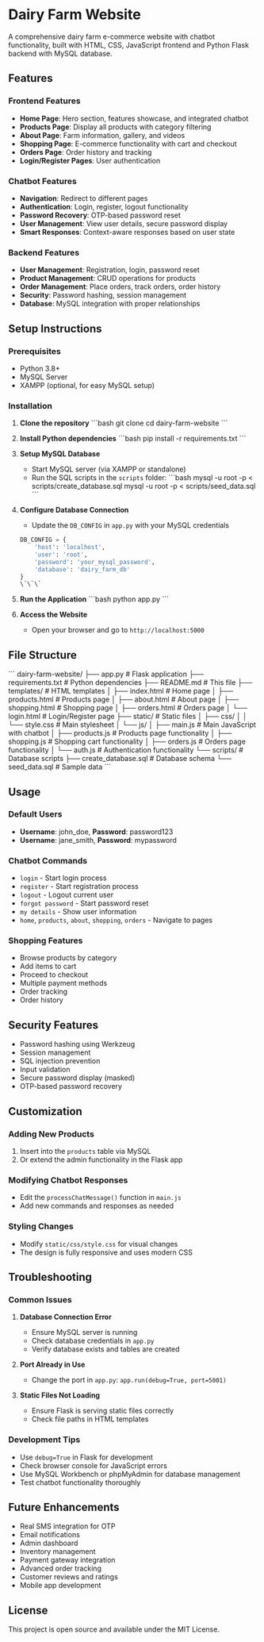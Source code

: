 # Dairy Farm Website

A comprehensive dairy farm e-commerce website with chatbot functionality, built with HTML, CSS, JavaScript frontend and Python Flask backend with MySQL database.

## Features

### Frontend Features
- **Home Page**: Hero section, features showcase, and integrated chatbot
- **Products Page**: Display all products with category filtering
- **About Page**: Farm information, gallery, and videos
- **Shopping Page**: E-commerce functionality with cart and checkout
- **Orders Page**: Order history and tracking
- **Login/Register Pages**: User authentication

### Chatbot Features
- **Navigation**: Redirect to different pages
- **Authentication**: Login, register, logout functionality
- **Password Recovery**: OTP-based password reset
- **User Management**: View user details, secure password display
- **Smart Responses**: Context-aware responses based on user state

### Backend Features
- **User Management**: Registration, login, password reset
- **Product Management**: CRUD operations for products
- **Order Management**: Place orders, track orders, order history
- **Security**: Password hashing, session management
- **Database**: MySQL integration with proper relationships

## Setup Instructions

### Prerequisites
- Python 3.8+
- MySQL Server
- XAMPP (optional, for easy MySQL setup)

### Installation

1. **Clone the repository**
   \`\`\`bash
   git clone <repository-url>
   cd dairy-farm-website
   \`\`\`

2. **Install Python dependencies**
   \`\`\`bash
   pip install -r requirements.txt
   \`\`\`

3. **Setup MySQL Database**
   - Start MySQL server (via XAMPP or standalone)
   - Run the SQL scripts in the `scripts` folder:
     \`\`\`bash
     mysql -u root -p < scripts/create_database.sql
     mysql -u root -p < scripts/seed_data.sql
     \`\`\`

4. **Configure Database Connection**
   - Update the `DB_CONFIG` in `app.py` with your MySQL credentials
   ```python
   DB_CONFIG = {
       'host': 'localhost',
       'user': 'root',
       'password': 'your_mysql_password',
       'database': 'dairy_farm_db'
   }
   \`\`\`

5. **Run the Application**
   \`\`\`bash
   python app.py
   \`\`\`

6. **Access the Website**
   - Open your browser and go to `http://localhost:5000`

## File Structure

\`\`\`
dairy-farm-website/
├── app.py                 # Flask application
├── requirements.txt       # Python dependencies
├── README.md             # This file
├── templates/            # HTML templates
│   ├── index.html        # Home page
│   ├── products.html     # Products page
│   ├── about.html        # About page
│   ├── shopping.html     # Shopping page
│   ├── orders.html       # Orders page
│   └── login.html        # Login/Register page
├── static/               # Static files
│   ├── css/
│   │   └── style.css     # Main stylesheet
│   └── js/
│       ├── main.js       # Main JavaScript with chatbot
│       ├── products.js   # Products page functionality
│       ├── shopping.js   # Shopping cart functionality
│       ├── orders.js     # Orders page functionality
│       └── auth.js       # Authentication functionality
└── scripts/              # Database scripts
    ├── create_database.sql # Database schema
    └── seed_data.sql      # Sample data
\`\`\`

## Usage

### Default Users
- **Username**: john_doe, **Password**: password123
- **Username**: jane_smith, **Password**: mypassword

### Chatbot Commands
- `login` - Start login process
- `register` - Start registration process
- `logout` - Logout current user
- `forgot password` - Start password reset
- `my details` - Show user information
- `home`, `products`, `about`, `shopping`, `orders` - Navigate to pages

### Shopping Features
- Browse products by category
- Add items to cart
- Proceed to checkout
- Multiple payment methods
- Order tracking
- Order history

## Security Features

- Password hashing using Werkzeug
- Session management
- SQL injection prevention
- Input validation
- Secure password display (masked)
- OTP-based password recovery

## Customization

### Adding New Products
1. Insert into the `products` table via MySQL
2. Or extend the admin functionality in the Flask app

### Modifying Chatbot Responses
- Edit the `processChatMessage()` function in `main.js`
- Add new commands and responses as needed

### Styling Changes
- Modify `static/css/style.css` for visual changes
- The design is fully responsive and uses modern CSS

## Troubleshooting

### Common Issues

1. **Database Connection Error**
   - Ensure MySQL server is running
   - Check database credentials in `app.py`
   - Verify database exists and tables are created

2. **Port Already in Use**
   - Change the port in `app.py`: `app.run(debug=True, port=5001)`

3. **Static Files Not Loading**
   - Ensure Flask is serving static files correctly
   - Check file paths in HTML templates

### Development Tips

- Use `debug=True` in Flask for development
- Check browser console for JavaScript errors
- Use MySQL Workbench or phpMyAdmin for database management
- Test chatbot functionality thoroughly

## Future Enhancements

- Real SMS integration for OTP
- Email notifications
- Admin dashboard
- Inventory management
- Payment gateway integration
- Advanced order tracking
- Customer reviews and ratings
- Mobile app development

## License

This project is open source and available under the MIT License.
